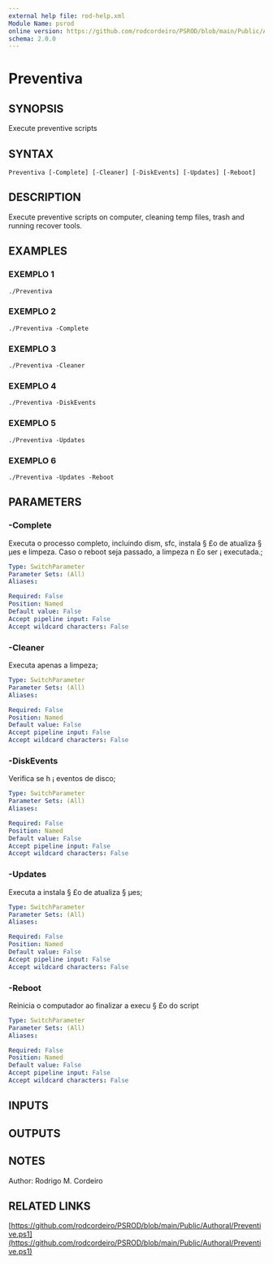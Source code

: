 ```yaml
---
external help file: rod-help.xml
Module Name: psrod
online version: https://github.com/rodcordeiro/PSROD/blob/main/Public/Authoral/Preventive.ps1
schema: 2.0.0
---
```


# Preventiva

## SYNOPSIS
Execute preventive scripts

## SYNTAX

```
Preventiva [-Complete] [-Cleaner] [-DiskEvents] [-Updates] [-Reboot]
```

## DESCRIPTION
Execute preventive scripts on computer, cleaning temp files, trash and running recover tools.

## EXAMPLES

### EXEMPLO 1
```
./Preventiva
```

### EXEMPLO 2
```
./Preventiva -Complete
```

### EXEMPLO 3
```
./Preventiva -Cleaner
```

### EXEMPLO 4
```
./Preventiva -DiskEvents
```

### EXEMPLO 5
```
./Preventiva -Updates
```

### EXEMPLO 6
```
./Preventiva -Updates -Reboot
```

## PARAMETERS

### -Complete
Executa o processo completo, incluindo dism, sfc, instala § £o de atualiza § µes e limpeza.
Caso o reboot seja passado, a limpeza n £o ser ¡ executada.;

```yaml
Type: SwitchParameter
Parameter Sets: (All)
Aliases:

Required: False
Position: Named
Default value: False
Accept pipeline input: False
Accept wildcard characters: False
```

### -Cleaner
Executa apenas a limpeza;

```yaml
Type: SwitchParameter
Parameter Sets: (All)
Aliases:

Required: False
Position: Named
Default value: False
Accept pipeline input: False
Accept wildcard characters: False
```

### -DiskEvents
Verifica se h ¡ eventos de disco;

```yaml
Type: SwitchParameter
Parameter Sets: (All)
Aliases:

Required: False
Position: Named
Default value: False
Accept pipeline input: False
Accept wildcard characters: False
```

### -Updates
Executa a instala § £o de atualiza § µes;

```yaml
Type: SwitchParameter
Parameter Sets: (All)
Aliases:

Required: False
Position: Named
Default value: False
Accept pipeline input: False
Accept wildcard characters: False
```

### -Reboot
Reinicia o computador ao finalizar a execu § £o do script

```yaml
Type: SwitchParameter
Parameter Sets: (All)
Aliases:

Required: False
Position: Named
Default value: False
Accept pipeline input: False
Accept wildcard characters: False
```

## INPUTS

## OUTPUTS

## NOTES
Author: Rodrigo M.
Cordeiro

## RELATED LINKS

[https://github.com/rodcordeiro/PSROD/blob/main/Public/Authoral/Preventive.ps1](https://github.com/rodcordeiro/PSROD/blob/main/Public/Authoral/Preventive.ps1)

